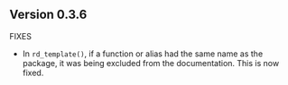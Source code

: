 Version 0.3.6
----------------------------------------------------------------------

FIXES

- In `rd_template()`, if a function or alias had the same name as the package, it was being excluded from the documentation. This is now fixed.

